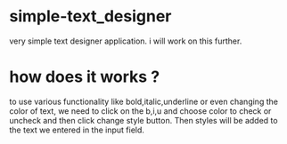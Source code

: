 # simple-text_designer
very simple text designer application. i will work on this further.

# how does it works ?

to use various functionality like bold,italic,underline or even changing the color of text, we need to click on the b,i,u and choose color to check or uncheck and then click change style button. Then styles will be added to the text we entered in the input field.
